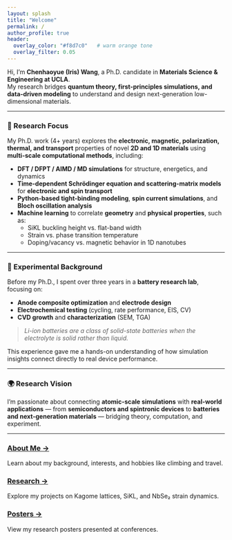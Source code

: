 ```yaml
---
layout: splash
title: "Welcome"
permalink: /
author_profile: true
header:
  overlay_color: "#f8d7c0"   # warm orange tone
  overlay_filter: 0.05
---
```


Hi, I’m **Chenhaoyue (Iris) Wang**, a Ph.D. candidate in **Materials Science & Engineering at UCLA**.  
My research bridges **quantum theory, first-principles simulations, and data-driven modeling** to understand and design next-generation low-dimensional materials.

---

### 🧠 Research Focus
My Ph.D. work (4+ years) explores the **electronic, magnetic, polarization, thermal, and transport** properties of novel **2D and 1D materials** using **multi-scale computational methods**, including:

- **DFT / DFPT / AIMD / MD simulations** for structure, energetics, and dynamics  
- **Time-dependent Schrödinger equation and scattering-matrix models** for **electronic and spin transport**  
- **Python-based tight-binding modeling**, **spin current simulations**, and **Bloch oscillation analysis**  
- **Machine learning** to correlate **geometry** and **physical properties**, such as:  
  - SiKL buckling height vs. flat-band width  
  - Strain vs. phase transition temperature  
  - Doping/vacancy vs. magnetic behavior in 1D nanotubes

---

### 🔋 Experimental Background
Before my Ph.D., I spent over three years in a **battery research lab**, focusing on:

- **Anode composite optimization** and **electrode design**  
- **Electrochemical testing** (cycling, rate performance, EIS, CV)  
- **CVD growth** and **characterization** (SEM, TGA)

> *Li-ion batteries are a class of solid-state batteries when the electrolyte is solid rather than liquid.*

This experience gave me a hands-on understanding of how simulation insights connect directly to real device performance.

---

### 🌍 Research Vision
I’m passionate about connecting **atomic-scale simulations** with **real-world applications** — from **semiconductors and spintronic devices** to **batteries and next-generation materials** — bridging theory, computation, and experiment.

---

<div class="feature__wrapper">
  <div class="feature__item">
    <h3><a href="/about/">About Me →</a></h3>
    <p>Learn about my background, interests, and hobbies like climbing and travel.</p>
  </div>
  <div class="feature__item">
    <h3><a href="/research/">Research →</a></h3>
    <p>Explore my projects on Kagome lattices, SiKL, and NbSe₂ strain dynamics.</p>
  </div>
  <div class="feature__item">
    <h3><a href="/posters/">Posters →</a></h3>
    <p>View my research posters presented at conferences.</p>
  </div>
</div>


